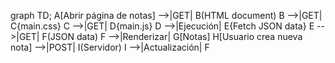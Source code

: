 graph TD;
    A[Abrir página de notas] -->|GET| B(HTML document)
    B -->|GET| C{main.css}
    C -->|GET| D{main.js}
    D -->|Ejecución| E{Fetch JSON data}
    E -->|GET| F(JSON data)
    F -->|Renderizar| G[Notas]
    H[Usuario crea nueva nota] -->|POST| I(Servidor)
    I -->|Actualización| F

